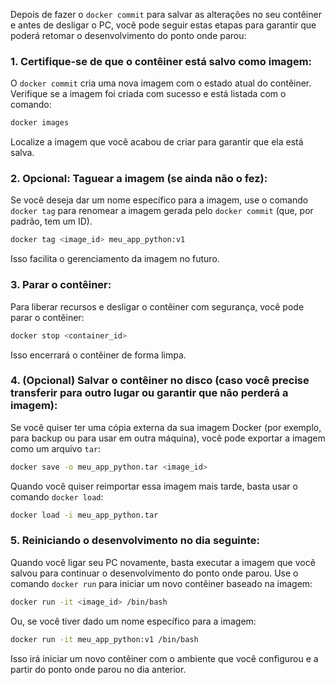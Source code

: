 
Depois de fazer o `docker commit` para salvar as alterações no seu contêiner e antes de desligar o PC, você pode seguir estas etapas para garantir que poderá retomar o desenvolvimento do ponto onde parou:

### 1. **Certifique-se de que o contêiner está salvo como imagem:**
   O `docker commit` cria uma nova imagem com o estado atual do contêiner. Verifique se a imagem foi criada com sucesso e está listada com o comando:

   ```bash
   docker images
   ```

   Localize a imagem que você acabou de criar para garantir que ela está salva.

### 2. **Opcional: Taguear a imagem (se ainda não o fez):**
   Se você deseja dar um nome específico para a imagem, use o comando `docker tag` para renomear a imagem gerada pelo `docker commit` (que, por padrão, tem um ID).

   ```bash
   docker tag <image_id> meu_app_python:v1
   ```

   Isso facilita o gerenciamento da imagem no futuro.

### 3. **Parar o contêiner:**
   Para liberar recursos e desligar o contêiner com segurança, você pode parar o contêiner:

   ```bash
   docker stop <container_id>
   ```

   Isso encerrará o contêiner de forma limpa.

### 4. **(Opcional) Salvar o contêiner no disco (caso você precise transferir para outro lugar ou garantir que não perderá a imagem):**
   Se você quiser ter uma cópia externa da sua imagem Docker (por exemplo, para backup ou para usar em outra máquina), você pode exportar a imagem como um arquivo `tar`:

   ```bash
   docker save -o meu_app_python.tar <image_id>
   ```

   Quando você quiser reimportar essa imagem mais tarde, basta usar o comando `docker load`:

   ```bash
   docker load -i meu_app_python.tar
   ```

### 5. **Reiniciando o desenvolvimento no dia seguinte:**
   Quando você ligar seu PC novamente, basta executar a imagem que você salvou para continuar o desenvolvimento do ponto onde parou. Use o comando `docker run` para iniciar um novo contêiner baseado na imagem:

   ```bash
   docker run -it <image_id> /bin/bash
   ```

   Ou, se você tiver dado um nome específico para a imagem:

   ```bash
   docker run -it meu_app_python:v1 /bin/bash
   ```

Isso irá iniciar um novo contêiner com o ambiente que você configurou e a partir do ponto onde parou no dia anterior.
